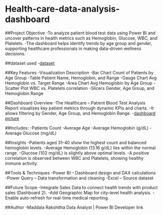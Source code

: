 # Health-care-data-analysis-dashboard
##Project Objective
-To analyze patient blood test data using Power BI and uncover patterns in health metrics such as Hemoglobin, Glucose, WBC, and Platelets.
-The dashboard helps identify trends by age group and gender, supporting healthcare professionals in making data-driven wellness decisions.

##dataset used
-<a href="http://github.com/RakshithaMaddala/Health-care-data-analysis-dashboard/blob/main/Patient_Blood_Test.xlsx">dataset</a>

##Key Features
-Visualization	Description
-Bar Chart	Count of Patients by Age Group
-Table	Patient Name, Hemoglobin, and Range
-Gauge Chart	Avg Hemoglobin vs. Target Range
-Area Chart	Avg Hemoglobin by Age Group
-Scatter Plot	WBC vs. Platelets correlation
-Slicers	Gender, Age Group, and Hemoglobin Range

##Dashboard Overview
-The Healthcare – Patient Blood Test Analysis Report visualizes key patient metrics through dynamic KPIs and charts.
-It allows filtering by Gender, Age Group, and Hemoglobin Range.
-<a href="">dashboard picture</a>

##Includes:
 -Patients Count
 -Average Age
 -Average Hemoglobin (g/dL)
 -Average Glucose (mg/dL)

##Insights
-Patients aged 31–40 show the highest count and balanced hemoglobin levels.
-Average Hemoglobin (13.16 g/dL) lies within the normal range.
-Glucose (102 mg/dL) is slightly above optimal levels.
-A positive correlation is observed between WBC and Platelets, showing healthy immune activity.

##Tools & Techniques
-Power BI – Dashboard design and DAX calculations
-Power Query – Data transformation and cleaning
-Excel – Source dataset

##Future Scope
-Integrate Sales Data to connect health trends with product sales (Dashboard 2).
-Add Geographic Map for city-level health analysis.
-Enable auto-refresh for real-time medical reporting.

##Author
-Maddala Rakshitha
Data Analyst | Power BI Developer
link
